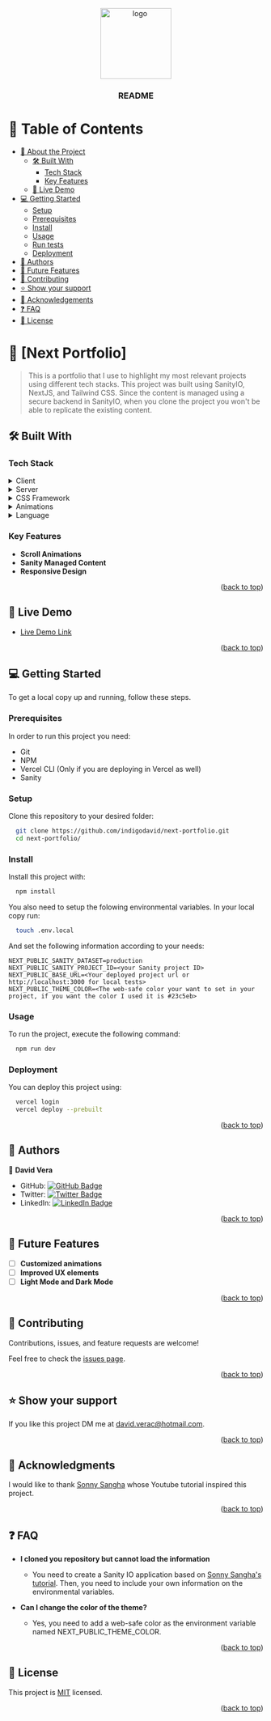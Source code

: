 <a name="readme-top"></a>

<!--
HOW TO USE:
This is an example of how you may give instructions on setting up your project locally.

Modify this file to match your project and remove sections that don't apply.

REQUIRED SECTIONS:
- Table of Contents
- About the Project
  - Built With
  - Live Demo
- Getting Started
- Authors
- Future Features
- Contributing
- Show your support
- Acknowledgements
- License

After you're finished please remove all the comments and instructions!
-->

<div align="center">

  <img src="https://github.com/microverseinc/readme-template/raw/master/murple_logo.png" alt="logo" width="140"  height="auto" />
  <br/>

  <h3><b>README</b></h3>

</div>

<!-- TABLE OF CONTENTS -->

# 📗 Table of Contents

- [📖 About the Project](#about-project)
  - [🛠 Built With](#built-with)
    - [Tech Stack](#tech-stack)
    - [Key Features](#key-features)
  - [🚀 Live Demo](#live-demo)
- [💻 Getting Started](#getting-started)
  - [Setup](#setup)
  - [Prerequisites](#prerequisites)
  - [Install](#install)
  - [Usage](#usage)
  - [Run tests](#run-tests)
  - [Deployment](#triangular_flag_on_post-deployment)
- [👥 Authors](#authors)
- [🔭 Future Features](#future-features)
- [🤝 Contributing](#contributing)
- [⭐️ Show your support](#support)
- [🙏 Acknowledgements](#acknowledgements)
- [❓ FAQ](#faq)
- [📝 License](#license)

<!-- PROJECT DESCRIPTION -->

# 📖 [Next Portfolio] <a name="about-project"></a>

> This is a portfolio that I use to highlight my most relevant projects using different tech stacks. This project was built using SanityIO, NextJS, and Tailwind CSS. Since the content is managed using a secure backend in SanityIO, when you clone the project you won't be able to replicate the existing content.

## 🛠 Built With <a name="built-with"></a>

### Tech Stack <a name="tech-stack"></a>

<details>
  <summary>Client</summary>
  <ul>
    <li><a href="https://nextjs.org">NextJS</a></li>
  </ul>
</details>

<details>
  <summary>Server</summary>
  <ul>
    <li><a href="https://www.sanity.io">Sanity IO</a></li>
  </ul>
</details>

<details>
<summary>CSS Framework</summary>
  <ul>
    <li><a href="https://tailwindcss.com">Tailwind CSS</a></li>
  </ul>
</details>

<details>
<summary>Animations</summary>
  <ul>
    <li><a href="https://www.framer.com/motion/">Framer Motion</a></li>
  </ul>
</details>

<details>
<summary>Language</summary>
  <ul>
    <li><a href="https://www.typescriptlang.org">TypeScript</a></li>
  </ul>
</details>

<!-- Features -->

### Key Features <a name="key-features"></a>

- **Scroll Animations**
- **Sanity Managed Content**
- **Responsive Design**

<p align="right">(<a href="#readme-top">back to top</a>)</p>

<!-- LIVE DEMO -->

## 🚀 Live Demo <a name="live-demo"></a>

- [Live Demo Link](https://dv-next-portfolio.vercel.app)

<p align="right">(<a href="#readme-top">back to top</a>)</p>

<!-- GETTING STARTED -->

## 💻 Getting Started <a name="getting-started"></a>

To get a local copy up and running, follow these steps.

### Prerequisites

In order to run this project you need:

- Git
- NPM
- Vercel CLI (Only if you are deploying in Vercel as well)
- Sanity


### Setup

Clone this repository to your desired folder:

```sh
  git clone https://github.com/indigodavid/next-portfolio.git
  cd next-portfolio/
```


### Install

Install this project with:

```sh
  npm install
```

You also need to setup the folowing environmental variables. In your local copy run:

```sh
  touch .env.local
```

And set the following information according to your needs:

    NEXT_PUBLIC_SANITY_DATASET=production
    NEXT_PUBLIC_SANITY_PROJECT_ID=<your Sanity project ID>
    NEXT_PUBLIC_BASE_URL=<Your deployed project url or http://localhost:3000 for local tests>
    NEXT_PUBLIC_THEME_COLOR=<The web-safe color your want to set in your project, if you want the color I used it is #23c5eb>

### Usage

To run the project, execute the following command:

```sh
  npm run dev
```
<!--
Example command:
### Run tests

To run tests, run the following command:


```sh
  bin/rails test test/models/article_test.rb
```
--->

### Deployment

You can deploy this project using:


```sh
  vercel login
  vercel deploy --prebuilt
```

<p align="right">(<a href="#readme-top">back to top</a>)</p>

<!-- AUTHORS -->

## 👥 Authors <a name="authors"></a>

👤 **David Vera**

- GitHub: [![GitHub Badge](https://img.shields.io/badge/-indigodavid-white?logo=GitHub&logoColor=181717&style=plastic)](https://github.com/indigodavid)
- Twitter: [![Twitter Badge](https://img.shields.io/badge/-indigo1987-white?logo=Twitter&logoColor=1DA1F2&style=plastic)](https://twitter.com/indigo1987)
- LinkedIn: [![LinkedIn Badge](https://img.shields.io/badge/-davidveracastillo-white?logo=LinkedIn&logoColor=1DA1F2&style=plastic)](https://linkedin.com/in/davidveracastillo/)

<p align="right">(<a href="#readme-top">back to top</a>)</p>

<!-- FUTURE FEATURES -->

## 🔭 Future Features <a name="future-features"></a>

- [ ] **Customized animations**
- [ ] **Improved UX elements**
- [ ] **Light Mode and Dark Mode**

<p align="right">(<a href="#readme-top">back to top</a>)</p>

<!-- CONTRIBUTING -->

## 🤝 Contributing <a name="contributing"></a>

Contributions, issues, and feature requests are welcome!

Feel free to check the [issues page](../../issues/).

<p align="right">(<a href="#readme-top">back to top</a>)</p>

<!-- SUPPORT -->

## ⭐️ Show your support <a name="support"></a>

If you like this project DM me at david.verac@hotmail.com.

<p align="right">(<a href="#readme-top">back to top</a>)</p>

<!-- ACKNOWLEDGEMENTS -->

## 🙏 Acknowledgments <a name="acknowledgements"></a>

I would like to thank [Sonny Sangha](https://github.com/sonnysangha) whose Youtube tutorial inspired this project.

<p align="right">(<a href="#readme-top">back to top</a>)</p>

<!-- FAQ (optional) -->

## ❓ FAQ <a name="faq"></a>

- **I cloned you repository but cannot load the information**

  - You need to create a Sanity IO application based on [Sonny Sangha's tutorial](https://www.youtube.com/watch?v=urgi2iz9P6U&t=9316s). Then, you need to include your own information on the environmental variables.

- **Can I change the color of the theme?**

  - Yes, you need to add a web-safe color as the environment variable named NEXT_PUBLIC_THEME_COLOR.

<p align="right">(<a href="#readme-top">back to top</a>)</p>

<!-- LICENSE -->

## 📝 License <a name="license"></a>

This project is [MIT](./LICENSE) licensed.

<p align="right">(<a href="#readme-top">back to top</a>)</p>
